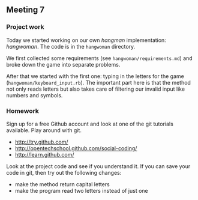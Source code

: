 ## Meeting 7

### Project work

Today we started working on our own _hangman_ implementation: _hangwoman_. The code is in the `hangwoman` directory.

We first collected some requirements (see `hangwoman/requirements.md`) and broke down the game into separate problems.

After that we started with the first one: typing in the letters for the game (`hangwoman/keyboard_input.rb`). The important part here is that the method not only reads letters but also takes care of filtering our invalid input like numbers and symbols.

### Homework

Sign up for a free Github account and look at one of the git tutorials available. Play around with git.

* http://try.github.com/
* http://opentechschool.github.com/social-coding/
* http://learn.github.com/

Look at the project code and see if you understand it. If you can save your code in git, then try out the following changes:

* make the method return capital letters
* make the program read two letters instead of just one
